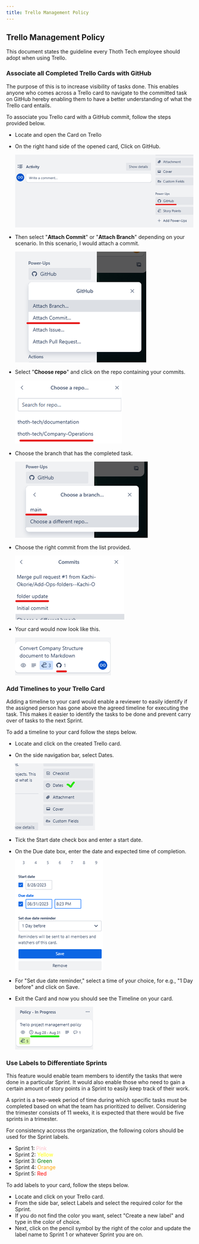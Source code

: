 ```yaml
---
title: Trello Management Policy
---
```


## Trello Management Policy

This document states the guideline every Thoth Tech employee should adopt when using Trello.

### Associate all Completed Trello Cards with GitHub

The purpose of this is to increase visibility of tasks done. This enables anyone who comes across a
Trello card to navigate to the committed task on GitHub hereby enabling them to have a better
understanding of what the Trello card entails.

To associate you Trello card with a GitHub commit, follow the steps provided below.

- Locate and open the Card on Trello

- On the right hand side of the opened card, Click on GitHub.

  ![Trello card](/images/trellocardcapture.png)

- Then select "**Attach Commit**" or "**Attach Branch**" depending on your scenario. In this
  scenario, I would attach a commit.

  ![Attach commit](/images/attachcommit.png)

- Select "**Choose repo**" and click on the repo containing your commits.

  ![Choose repo](/images/chooserepo.png)

- Choose the branch that has the completed task.

  ![Choose branch](/images/choosebranch.png)

- Choose the right commit from the list provided.

  ![Choose commit](/images/choosecommit.png)

- Your card would now look like this.

  ![Final look](/images/finalcardlook.png)

### Add Timelines to your Trello Card

Adding a timeline to your card would enable a reviewer to easily identify if the assigned person has
gone above the agreed timeline for executing the task. This makes it easier to identify the tasks to
be done and prevent carry over of tasks to the next Sprint.

To add a timeline to your card follow the steps below.

- Locate and click on the created Trello card.
- On the side navigation bar, select Dates.

  ![Final look](/images/timeline1.png)

- Tick the Start date check box and enter a start date.
- On the Due date box, enter the date and expected time of completion.

  ![Final look](/images/timeline2.png)

- For "Set due date reminder," select a time of your choice, for e.g., "1 Day before" and click on
  Save.
- Exit the Card and now you should see the Timeline on your card.

  ![Final look](/images/timeline3.png)

### Use Labels to Differentiate Sprints

This feature would enable team members to identify the tasks that were done in a particular Sprint.
It would also enable those who need to gain a certain amount of story points in a Sprint to easily
keep track of their work.

A sprint is a two-week period of time during which specific tasks must be completed based on what
the team has prioritized to deliver. Considering the trimester consists of 11 weeks, it is expected
that there would be five sprints in a trimester.

For consistency accross the organization, the following colors should be used for the Sprint labels.

- Sprint 1: <span style="color: pink;">Pink</span>
- Sprint 2: <span style="color: yellow;">Yellow</span>
- Sprint 3: <span style="color: green;">Green</span>
- Sprint 4: <span style="color: orange;">Orange</span>
- Sprint 5: <span style="color: red;">Red</span>

To add labels to your card, follow the steps below.

- Locate and click on your Trello card.
- From the side bar, select Labels and select the required color for the Sprint.
- If you do not find the color you want, select "Create a new label" and type in the
  color of choice.
- Next, click on the pencil symbol by the right of the color and update the label name to Sprint 1
  or whatever Sprint you are on.

